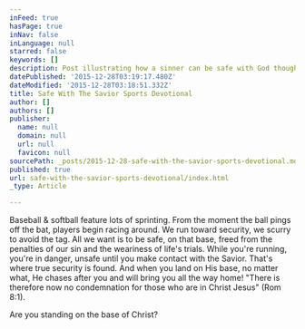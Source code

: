 ```yaml
---
inFeed: true
hasPage: true
inNav: false
inLanguage: null
starred: false
keywords: []
description: Post illustrating how a sinner can be safe with God though Christ as a base runner becomes safe upon reaching base
datePublished: '2015-12-28T03:19:17.480Z'
dateModified: '2015-12-28T03:18:51.332Z'
title: Safe With The Savior Sports Devotional
author: []
authors: []
publisher:
  name: null
  domain: null
  url: null
  favicon: null
sourcePath: _posts/2015-12-28-safe-with-the-savior-sports-devotional.md
published: true
url: safe-with-the-savior-sports-devotional/index.html
_type: Article

---
```

Baseball & softball feature lots of sprinting. From
the moment the ball pings off the bat, players 
begin racing around. We run toward security, we scurry 
to avoid the tag. All we want is to be safe, on that base, 
freed from the penalties of our sin and the weariness of 
life's trials. While you're running, you're in danger, 
unsafe until you make contact with the Savior. That's 
where true security is found. And when you land on 
His base, no matter what, He chases after you and will 
bring you all the way home!
"There is therefore now no condemnation for those 
who are in Christ Jesus" (Rom 8:1).

Are you standing on the base of Christ?